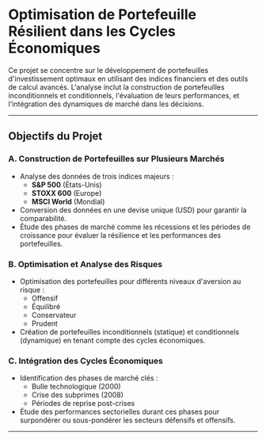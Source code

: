 # Optimisation de Portefeuille Résilient dans les Cycles Économiques


Ce projet se concentre sur le développement de portefeuilles d'investissement optimaux en utilisant des indices financiers et des outils de calcul avancés. L'analyse inclut la construction de portefeuilles inconditionnels et conditionnels, l'évaluation de leurs performances, et l'intégration des dynamiques de marché dans les décisions.

---

## Objectifs du Projet

### **A. Construction de Portefeuilles sur Plusieurs Marchés**
- Analyse des données de trois indices majeurs :
  - **S&P 500** (États-Unis)
  - **STOXX 600** (Europe)
  - **MSCI World** (Mondial)
- Conversion des données en une devise unique (USD) pour garantir la comparabilité.
- Étude des phases de marché comme les récessions et les périodes de croissance pour évaluer la résilience et les performances des portefeuilles.

### **B. Optimisation et Analyse des Risques**
- Optimisation des portefeuilles pour différents niveaux d'aversion au risque :
  - Offensif
  - Équilibré
  - Conservateur
  - Prudent
- Création de portefeuilles inconditionnels (statique) et conditionnels (dynamique) en tenant compte des cycles économiques.

### **C. Intégration des Cycles Économiques**
- Identification des phases de marché clés :
  - Bulle technologique (2000)
  - Crise des subprimes (2008)
  - Périodes de reprise post-crises
- Étude des performances sectorielles durant ces phases pour surpondérer ou sous-pondérer les secteurs défensifs et offensifs.

---
